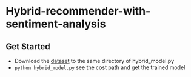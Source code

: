 # Hybrid-recommender-with-sentiment-analysis
## Get Started
- Download the [dataset](https://duke.app.box.com/folder/160083268030?s=6ayc5muwnntphn89hq3bx3tgf273jjso) to the same directory of hybrid_model.py
- ```python hybrid_model.py``` see the cost path and get the trained model

